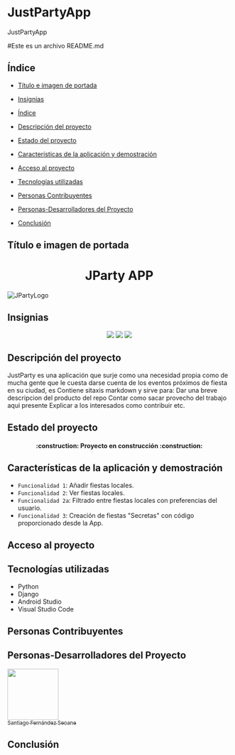 # JustPartyApp
JustPartyApp


#Este es un archivo README.md

## Índice

* [Título e imagen de portada](#Título-e-imagen-de-portada)

* [Insignias](#insignias)

* [Índice](#índice)

* [Descripción del proyecto](#descripción-del-proyecto)

* [Estado del proyecto](#Estado-del-proyecto)

* [Características de la aplicación y demostración](#Características-de-la-aplicación-y-demostración)

* [Acceso al proyecto](#acceso-proyecto)

* [Tecnologías utilizadas](#tecnologías-utilizadas)

* [Personas Contribuyentes](#personas-contribuyentes)

* [Personas-Desarrolladores del Proyecto](#personas-desarrolladores)

* [Conclusión](#conclusión)

## Título e imagen de portada
<h1 align="center">JParty APP</h1>

![JPartyLogo](https://raw.githubusercontent.com/SantiFdezz/JustPartyApp/main/doc/logo/logojparty-white-512.png)

 ## Insignias
 <p align="center">
   <img src="https://img.shields.io/badge/STATUS-EN%20DESAROLLO-green">
   <img src="https://img.shields.io/badge/-Python-61DAFB?logo=python&logoColor=white&style=plastic">
   <img src="https://img.shields.io/github/stars/SantiFdezz?style=social">
   </p>

 
## Descripción del proyecto
JustParty es una aplicación que surje como una necesidad propia como de mucha gente que le cuesta darse cuenta de los eventos próximos de fiesta en su ciudad, es
Contiene sitaxis markdown y sirve para:
Dar una breve descripcion del producto del repo
Contar como sacar provecho del trabajo aqui presente
Explicar a los interesados como contribuir etc.

## Estado del proyecto

<h4 align="center">:construction: Proyecto en construcción :construction:</h4>


## Características de la aplicación y demostración

* `Funcionalidad 1`: Añadir fiestas locales.
* `Funcionalidad 2`: Ver fiestas locales.
* `Funcionalidad 2a`: Filtrado entre fiestas locales con preferencias del usuario.
* `Funcionalidad 3`: Creación de fiestas "Secretas" con código proporcionado desde la App.

## Acceso al proyecto

## Tecnologías utilizadas
* Python
* Django
* Android Studio
* Visual Studio Code

## Personas Contribuyentes

## Personas-Desarrolladores del Proyecto
[<img src="https://avatars.githubusercontent.com/u/145338461?v=4" width=115><br><sub>Santiago Fernández Seoane</sub>](https://github.com/SantiFdezz)

## Conclusión
  


